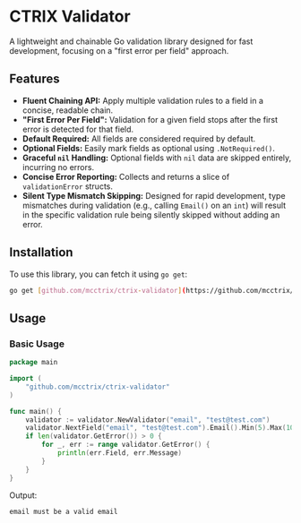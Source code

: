 # CTRIX Validator

A lightweight and chainable Go validation library designed for fast development, focusing on a "first error per field" approach.

## Features

* **Fluent Chaining API:** Apply multiple validation rules to a field in a concise, readable chain.
* **"First Error Per Field":** Validation for a given field stops after the first error is detected for that field.
* **Default Required:** All fields are considered required by default.
* **Optional Fields:** Easily mark fields as optional using `.NotRequired()`.
* **Graceful `nil` Handling:** Optional fields with `nil` data are skipped entirely, incurring no errors.
* **Concise Error Reporting:** Collects and returns a slice of `validationError` structs.
* **Silent Type Mismatch Skipping:** Designed for rapid development, type mismatches during validation (e.g., calling `Email()` on an `int`) will result in the specific validation rule being silently skipped without adding an error.

## Installation

To use this library, you can fetch it using `go get`:

```bash
go get [github.com/mcctrix/ctrix-validator](https://github.com/mcctrix/ctrix-validator)

```

## Usage

### Basic Usage

```go
package main

import (
	"github.com/mcctrix/ctrix-validator"
)

func main() {
	validator := validator.NewValidator("email", "test@test.com")
	validator.NextField("email", "test@test.com").Email().Min(5).Max(10).HasSpecialChar()
	if len(validator.GetError()) > 0 {
		for _, err := range validator.GetError() {
			println(err.Field, err.Message)
		}
	}
}
```

Output:

```
email must be a valid email
```

```go
